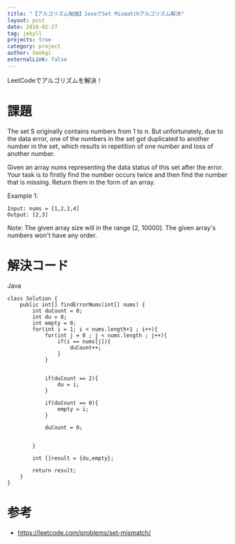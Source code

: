 ```yaml
---
title: "【アルゴリズム勉強】JavaでSet Mismatchアルゴリズム解決"
layout: post
date: 2016-02-27
tag: jekyll
projects: true
category: project
author: Seokgi
externalLink: false
---
```




LeetCodeでアルゴリズムを解決！

# 課題
The set S originally contains numbers from 1 to n. But unfortunately, due to the data error, one of the numbers in the set got duplicated to another number in the set, which results in repetition of one number and loss of another number.

Given an array nums representing the data status of this set after the error. Your task is to firstly find the number occurs twice and then find the number that is missing. Return them in the form of an array.

Example 1:
```shell
Input: nums = [1,2,2,4]
Output: [2,3]
```

Note:
The given array size will in the range [2, 10000].
The given array's numbers won't have any order.


# 解決コード
Java

```shell
class Solution {
    public int[] findErrorNums(int[] nums) {
        int duCount = 0;
        int du = 0;
        int empty = 0;
        for(int i = 1; i < nums.length+1 ; i++){
            for(int j = 0 ; j < nums.length ; j++){
                if(i == nums[j]){
                    duCount++;
                }
            }


            if(duCount == 2){
                du = i;
            }

            if(duCount == 0){
                empty = i;
            }

            duCount = 0;


        }

        int []result = {du,empty};

        return result;
    }
}

```



# 参考
- https://leetcode.com/problems/set-mismatch/

